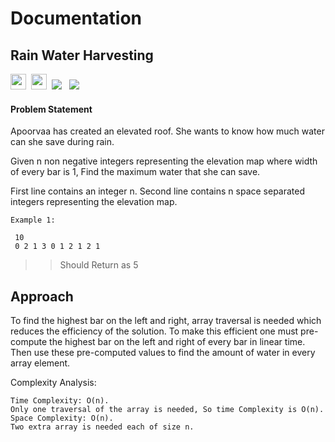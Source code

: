# Documentation

## Rain Water Harvesting

<a><img src= "https://img.shields.io/badge/-Adobe-orange" height="25">&nbsp;&nbsp;<img src= 
"https://img.shields.io/badge/-Microsoft-blue" height="25">&nbsp;&nbsp;<img src= "https://img.shields.io/badge/-Amazon-violet" >
&nbsp;&nbsp;<img src= "https://img.shields.io/badge/- Patym-brightgreen"></a>

#### Problem Statement

Apoorvaa has created an elevated roof. She wants to know how much water can she save during rain.

Given n non negative integers representing the elevation map where width of every bar is 1, Find the maximum water that she can save. 

First line contains an integer n. Second line contains n space separated integers representing the elevation map.

    Example 1:

     10
     0 2 1 3 0 1 2 1 2 1

> > Should Return as 5

## Approach

To find the highest bar on the left and right, array traversal is needed which reduces the efficiency of the solution. To make this efficient one must pre-compute the highest bar on the left and right of every bar in linear time. Then use these pre-computed values to find the amount of water in every array element.

 Complexity Analysis:

    Time Complexity: O(n).
    Only one traversal of the array is needed, So time Complexity is O(n).
    Space Complexity: O(n).
    Two extra array is needed each of size n.


